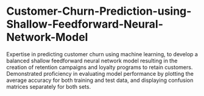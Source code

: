 # Customer-Churn-Prediction-using-Shallow-Feedforward-Neural-Network-Model
Expertise in predicting customer churn using machine learning, to develop a balanced shallow feedforward neural network model resulting in the creation of retention campaigns and loyalty programs to retain customers. 
Demonstrated proficiency in evaluating model performance by plotting the average accuracy for both training and test data, and displaying confusion matrices separately for both sets.
